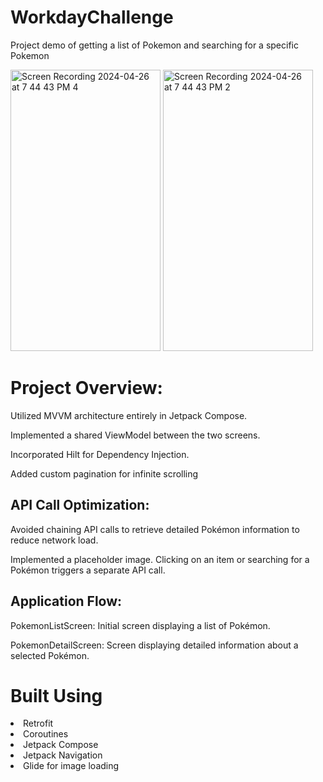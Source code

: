 # WorkdayChallenge

Project demo of getting a list of Pokemon and searching for a specific Pokemon
<p float="left">
  <img src="https://github.com/Giocern5/WorkdayChallenge/assets/38301046/9205329d-be00-491a-a8d1-f23382525d95" alt="Screen Recording 2024-04-26 at 7 44 43 PM 4" width="240" height="450" />
  <img src="https://github.com/Giocern5/WorkdayChallenge/assets/38301046/ecb306e8-2a88-4c4f-947a-d010a44c3ad2" alt="Screen Recording 2024-04-26 at 7 44 43 PM 2" width="240" height="450" />
</p>

<h1>Project Overview:</h1>

Utilized MVVM architecture entirely in Jetpack Compose.

Implemented a shared ViewModel between the two screens.

Incorporated Hilt for Dependency Injection.

Added custom pagination for infinite scrolling

<h2>API Call Optimization:</h2>

Avoided chaining API calls to retrieve detailed Pokémon information to reduce network load.

Implemented a placeholder image. Clicking on an item or searching for a Pokémon triggers a separate API call.


<h2>Application Flow:</h2>
PokemonListScreen: Initial screen displaying a list of Pokémon.

PokemonDetailScreen: Screen displaying detailed information about a selected Pokémon.


<h1>Built Using</h1>
<li>Retrofit</li>
<li>Coroutines</li>
<li>Jetpack Compose</li>
<li>Jetpack Navigation</li>
<li>Glide for image loading</li>
